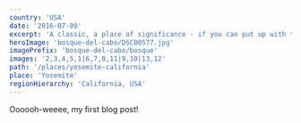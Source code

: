 ```yaml
---
country: 'USA'
date: '2016-07-09'
excerpt: 'A classic, a place of significance - if you can put up with the crowds.'
heroImage: 'bosque-del-cabo/DSC00577.jpg'
imagePrefix: 'bosque-del-cabo/bosque'
images: '2,3,4,5,1|6,7,8,11|9,10|13,12'
path: '/places/yosemite-california'
place: 'Yosemite'
regionHierarchy: 'California, USA'
---
```


Oooooh-weeee, my first blog post!
